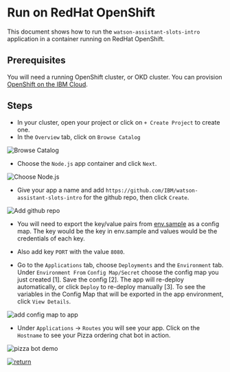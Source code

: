 # Run on RedHat OpenShift

This document shows how to run the `watson-assistant-slots-intro` application in a container running on RedHat OpenShift.

## Prerequisites

You will need a running OpenShift cluster, or OKD cluster. You can provision [OpenShift on the IBM Cloud](https://cloud.ibm.com/kubernetes/catalog/openshiftcluster).

## Steps

* In your cluster, open your project or click on `+ Create Project` to create one.
* In the `Overview` tab, click on `Browse Catalog`

![Browse Catalog](https://github.com/IBM/pattern-utils/blob/master/openshift/openshift-browse-catalog.png)

* Choose the `Node.js` app container and click `Next`.

![Choose Node.js](https://github.com/IBM/pattern-utils/blob/master/openshift/openshift-choose-nodejs.png)

* Give your app a name and add `https://github.com/IBM/watson-assistant-slots-intro` for the github repo, then click `Create`.

![Add github repo](https://github.com/IBM/pattern-utils/blob/master/openshift/openshift-add-github-repo.png)

* You will need to export the key/value pairs from [env.sample](../../env.sample) as a config map. The key would be the key in env.sample and values would be the credentials of each key.

* Also add key `PORT` with the value `8080`.

* Go to the `Applications` tab, choose `Deployments` and the `Environment` tab. Under `Environment From` `Config Map/Secret` choose the config map you just created [1]. Save the config [2]. The app will re-deploy automatically, or click `Deploy` to re-deploy manually [3]. To see the variables in the Config Map that will be exported in the app environment, click `View Details`.

![add config map to app](https://github.com/IBM/pattern-utils/blob/master/openshift/openshift-add-config-map-to-app.png)

* Under `Applications` -> `Routes` you will see your app. Click on the `Hostname` to see your Pizza ordering chat bot in action.

![pizza bot demo](images/pizza-bot-demo.png)

[![return](https://raw.githubusercontent.com/IBM/pattern-utils/master/deploy-buttons/return.png)](https://github.com/IBM/watson-assistant-slots-intro#deployment-options)
